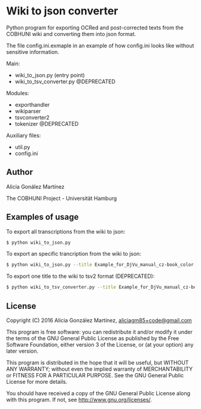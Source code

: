 # Wiki to json converter

Python program for exporting OCRed and post-corrected texts from the COBHUNI wiki and converting them into json format.

The file config.ini.exmaple in an example of how config.ini looks like without sensitive information.

Main:
  - wiki_to_json.py (entry point)
  - wiki_to_tsv_converter.py  @DEPRECATED

Modules:
  - exporthandler
  - wikiparser
  - tsvconverter2
  - tokenizer  @DEPRECATED

Auxiliary files:
  - util.py
  - config.ini

## Author

Alicia Gonález Martínez

The COBHUNI Project - Universität Hamburg

## Examples of usage

To export all transcriptions from the wiki to json:

```sh
$ python wiki_to_json.py
```

To export an specific trancription from the wiki to json:

```sh
$ python wiki_to_json.py --title Example_for_DjVu_manual_cz-book_color.djvu
```

To export one title to the wiki to tsv2 format (DEPRECATED):

```sh
$ python wiki_to_tsv_converter.py --title Example_for_DjVu_manual_cz-book_color.djvu --outpath ../../data/prepared/
```

## License

Copyright (C) 2016  Alicia González Martínez, aliciagm85+code@gmail.com

This program is free software: you can redistribute it and/or modify
it under the terms of the GNU General Public License as published by
the Free Software Foundation, either version 3 of the License, or
(at your option) any later version.

This program is distributed in the hope that it will be useful,
but WITHOUT ANY WARRANTY; without even the implied warranty of
MERCHANTABILITY or FITNESS FOR A PARTICULAR PURPOSE.  See the
GNU General Public License for more details.

You should have received a copy of the GNU General Public License
along with this program.  If not, see <http://www.gnu.org/licenses/>.

